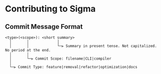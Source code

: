 # Contributing to Sigma

## Commit Message Format
```
<type>(<scope>): <short summary>
  │       │             │
  │       │             └─⫸ Summary in present tense. Not capitalized. No period at the end.
  │       │
  │       └─⫸ Commit Scope: filename|CLI|compiler
  │
  └─⫸ Commit Type: feature|removal|refactor|optimization|docs
```
